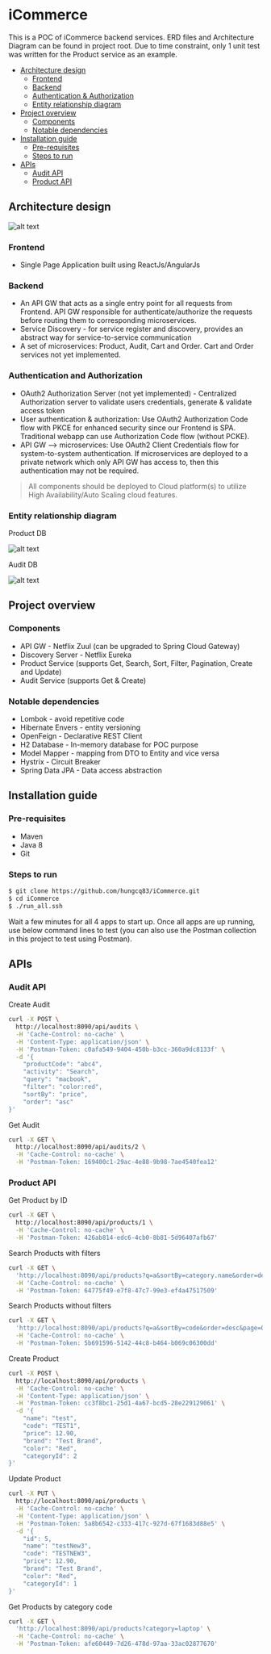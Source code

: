 # iCommerce

This is a POC of iCommerce backend services. ERD files and Architecture Diagram can be found in project root. Due to time constraint, only 1 unit test was written for the Product service as an example. 

- [Architecture design](#architecture-design)
  * [Frontend](#frontend)
  * [Backend](#backend)
  * [Authentication & Authorization](#authentication-and-authorization)
  * [Entity relationship diagram](#entity-relationship-diagram)
- [Project overview](#project-overview)
  * [Components](#components)
  * [Notable dependencies](#notable-dependencies)
- [Installation guide](#installation-guide)
  * [Pre-requisites](#pre-requisites)
  * [Steps to run](#Steps-to-run)
- [APIs](#apis)
  * [Audit API](#audit-api)
  * [Product API](#product-api)

## Architecture design
![alt text](https://raw.githubusercontent.com/hungcq83/iCommerce/master/iCommerce%20-%20ArchitectureDiagram.png)
### Frontend
- Single Page Application built using ReactJs/AngularJs
### Backend
- An API GW that acts as a single entry point for all requests from Frontend. API GW responsible for authenticate/authorize the requests before routing them to corresponding microservices.
- Service Discovery - for service register and discovery, provides an abstract way for service-to-service communication
- A set of microservices: Product, Audit, Cart and Order. Cart and Order services not yet implemented. 
### Authentication and Authorization
- OAuth2 Authorization Server (not yet implemented) - Centralized Authorization server to validate users credentials, generate & validate access token
- User authentication & authorization: Use OAuth2 Authorization Code flow with PKCE for enhanced security since our Frontend is SPA. Traditional webapp can use Authorization Code flow (without PCKE).
- API GW --> microservices: Use OAuth2 Client Credentials flow for system-to-system authentication. If microservices are deployed to a private network which only API GW has access to, then this authentication may not be required.
> All components should be deployed to Cloud platform(s) to utilize High Availability/Auto Scaling cloud features.
### Entity relationship diagram

Product DB

![alt text](https://raw.githubusercontent.com/hungcq83/iCommerce/master/Product%20ERD.png)

Audit DB

![alt text](https://raw.githubusercontent.com/hungcq83/iCommerce/master/Audit%20ERD.png)

## Project overview
### Components
- API GW - Netflix Zuul (can be upgraded to Spring Cloud Gateway)
- Discovery Server - Netflix Eureka
- Product Service (supports Get, Search, Sort, Filter, Pagination, Create and Update)
- Audit Service (supports Get & Create)

### Notable dependencies
- Lombok - avoid repetitive code
- Hibernate Envers - entity versioning
- OpenFeign - Declarative REST Client
- H2 Database - In-memory database for POC purpose
- Model Mapper - mapping from DTO to Entity and vice versa
- Hystrix - Circuit Breaker
- Spring Data JPA - Data access abstraction

## Installation guide
### Pre-requisites
- Maven
- Java 8
- Git

### Steps to run
```sh
$ git clone https://github.com/hungcq83/iCommerce.git
$ cd iCommerce
$ ./run_all.ssh
```
Wait a few minutes for all 4 apps to start up. Once all apps are up running, use below command lines to test (you can also use the Postman collection in this project to test using Postman).

## APIs
### Audit API
Create Audit
```sh
curl -X POST \
  http://localhost:8090/api/audits \
  -H 'Cache-Control: no-cache' \
  -H 'Content-Type: application/json' \
  -H 'Postman-Token: c0afa549-9404-450b-b3cc-360a9dc8133f' \
  -d '{
	"productCode": "abc4",
	"activity": "Search",
	"query": "macbook",
	"filter": "color:red",
	"sortBy": "price",
	"order": "asc"
}'
```
Get Audit
```sh
curl -X GET \
  http://localhost:8090/api/audits/2 \
  -H 'Cache-Control: no-cache' \
  -H 'Postman-Token: 169400c1-29ac-4e88-9b98-7ae4540fea12'
```
### Product API
Get Product by ID
```sh
curl -X GET \
  http://localhost:8090/api/products/1 \
  -H 'Cache-Control: no-cache' \
  -H 'Postman-Token: 426ab814-edc6-4cb0-8b81-5d96407afb67'
```
Search Products with filters
```sh
curl -X GET \
  'http://localhost:8090/api/products?q=a&sortBy=category.name&order=desc&filter=brand:apple' \
  -H 'Cache-Control: no-cache' \
  -H 'Postman-Token: 64775f49-e7f8-47c7-99e3-ef4a47517509'
```
Search Products without filters
```sh
curl -X GET \
  'http://localhost:8090/api/products?q=a&sortBy=code&order=desc&page=0' \
  -H 'Cache-Control: no-cache' \
  -H 'Postman-Token: 5b691596-5142-44c8-b464-b069c06300dd'
```
Create Product
```sh
curl -X POST \
  http://localhost:8090/api/products \
  -H 'Cache-Control: no-cache' \
  -H 'Content-Type: application/json' \
  -H 'Postman-Token: cc3f8bc1-25d1-4a67-bcd5-28e229129061' \
  -d '{
	"name": "test",
	"code": "TEST1",
	"price": 12.90,
	"brand": "Test Brand",
	"color": "Red",
	"categoryId": 2
}'
```
Update Product
```sh
curl -X PUT \
  http://localhost:8090/api/products \
  -H 'Cache-Control: no-cache' \
  -H 'Content-Type: application/json' \
  -H 'Postman-Token: 5a8b6542-c333-417c-927d-67f1683d88e5' \
  -d '{
	"id": 5,
	"name": "testNew3",
	"code": "TESTNEW3",
	"price": 12.90,
	"brand": "Test Brand",
	"color": "Red",
	"categoryId": 1
}'
```
Get Products by category code
```sh
curl -X GET \
  'http://localhost:8090/api/products?category=laptop' \
  -H 'Cache-Control: no-cache' \
  -H 'Postman-Token: afe60449-7d26-478d-97aa-33ac02877670'
```


